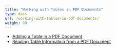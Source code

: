 ```yaml
---
title: "Working with Tables in PDF Documents"
type: docs
url: /working-with-tables-in-pdf-documents/
weight: 90
---
```


- [Adding a Table in a PDF Document](/adding-a-table-in-a-pdf-document/)
- [Reading Table Information from a PDF Document](/reading-table-information-from-a-pdf-document/)
